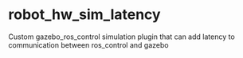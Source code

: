 # robot_hw_sim_latency
Custom gazebo_ros_control simulation plugin that can add latency to communication between ros_control and gazebo
